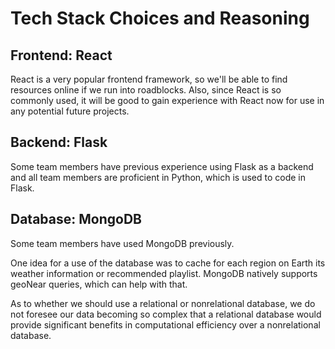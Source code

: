 # Tech Stack Choices and Reasoning

## Frontend: React
React is a very popular frontend framework, so we'll be able to find resources online if we run into roadblocks. Also, since React is so commonly used, it will be good to gain experience with React now for use in any potential future projects.
	
## Backend: Flask
Some team members have previous experience using Flask as a backend and all team members are proficient in Python, which is used to code in Flask.

## Database: MongoDB
Some team members have used MongoDB previously.	

One idea for a use of the database was to cache for each region on Earth its weather information or recommended playlist. MongoDB natively supports geoNear queries, which can help with that.

As to whether we should use a relational or nonrelational database, we do not foresee our data becoming so complex that a relational database would provide significant benefits in computational efficiency over a nonrelational database.
